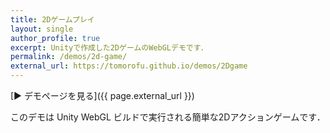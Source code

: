 ```yaml
---
title: 2Dゲームプレイ
layout: single
author_profile: true
excerpt: Unityで作成した2DゲームのWebGLデモです．
permalink: /demos/2d-game/
external_url: https://tomorofu.github.io/demos/2Dgame
---
```


[▶ デモページを見る]({{ page.external_url }})

このデモは Unity WebGL ビルドで実行される簡単な2Dアクションゲームです．
